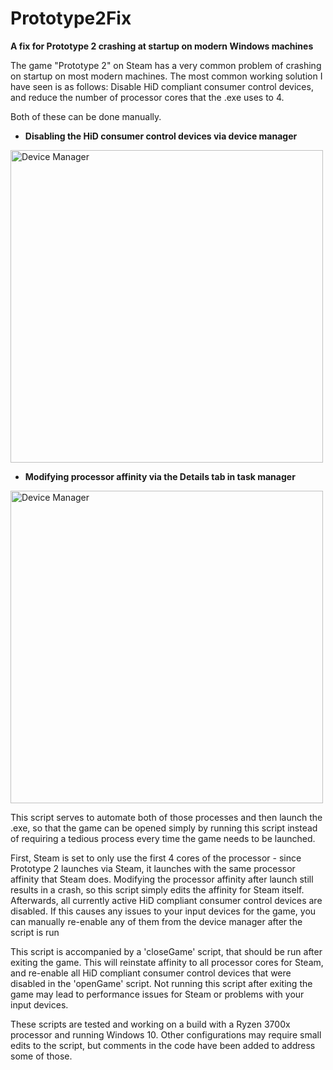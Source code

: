 # Prototype2Fix
**A fix for Prototype 2 crashing at startup on modern Windows machines**


The game "Prototype 2" on Steam has a very common problem of crashing on startup on most modern machines. 
The most common working solution I have seen is as follows: Disable HiD compliant consumer control devices, 
and reduce the number of processor cores that the .exe uses to 4.

Both of these can be done manually.

* **Disabling the HiD consumer control devices via device manager**
<img src="https://i.imgur.com/z4vuchd.png" width="500" title="Device Manager">


* **Modifying processor affinity via the Details tab in task manager**
<img src="https://i.imgur.com/TtGXrHS.png" width="500" title="Device Manager">


This script serves to automate both of those processes and then launch the .exe, so that the game can be opened simply by running this script
instead of requiring a tedious process every time the game needs to be launched. 

First, Steam is set to only use the first 4 cores of the processor - since Prototype 2 launches via Steam, it launches with the same processor affinity 
that Steam does. Modifying the processor affinity after launch still results in a crash, so this script simply edits the affinity for Steam itself.
Afterwards, all currently active HiD compliant consumer control devices are disabled. If this causes any issues to your input devices for the game,
you can manually re-enable any of them from the device manager after the script is run

This script is accompanied by a 'closeGame' script, that should be run after exiting the game. This will reinstate affinity to all processor cores for Steam,
and re-enable all HiD compliant consumer control devices that were disabled in the 'openGame' script. Not running this script after exiting the game may lead
to performance issues for Steam or problems with your input devices.

These scripts are tested and working on a build with a Ryzen 3700x processor and running Windows 10. Other configurations may require small edits to the script,
but comments in the code have been added to address some of those. 
